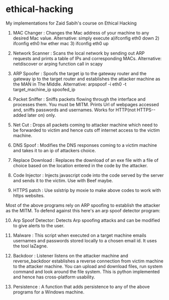 # ethical-hacking
My implementations for Zaid Sabih's course on Ethical Hacking

1) MAC Changer     : Changes the Mac address of your machine to any desired Mac value. Alternative: simply execute a)ifconfig eth0 down 2) ifconfig eth0 hw ether mac 3) ifconfig eth0 up

2) Network Scanner : Scans the local network by sending out ARP requests and prints a table of IPs and corresponding MACs. Alternative: netdiscover or arping function call in scapy

3) ARP Spoofer     : Spoofs the target ip to the gateway router and the gateway ip to the target router and establishes the attacker machine as the MAN in The Middle. Alternative: arpspoof -i eth0 -t target_machine_ip spoofed_ip

4) Packet Sniffer  : Sniffs packets flowing through the interface and processes them. You must be MITM. Prints Url of webpages accessed and, sniffs passwords and usernames. Works for HTTP(not HTTPS--added later on) only.

5) Net Cut          : Drops all packets coming to attacker machine which need to be forwarded to victim and hence cuts off internet access to the victim machine.

6) DNS Spoof        : Modifies the DNS responses coming to a victim machine and takes it to an ip of attackers choice.

7) Replace Download : Replaces the download of an exe file with a file of choice based on the location entered in the code by the attacker.

8) Code Injector    : Injects javascript code into the code served by the server and sends it to the victim. Use with Beef maybe.

9) HTTPS patch : Use sslstrip by moxie to make above codes to work with https websites.

Most of the above programs rely on ARP spoofing to establish the attacker as the MITM. To defend against this here's an arp spoof detector program:

10) Arp Spoof Detector: Detects Arp spoofing attacks and can be modified to give alerts to the user.

11) Malware           : This script when executed on a target machine emails usernames and passwords stored locally to a chosen email id. It uses the tool laZagne.

12) Backdoor          : Listener listens on the attacker machine and reverse_backdoor establishes a reverse connection from victim machine to the attacker machine. You can upload and download files, run system command and look around the file system. This is python implemented and hence has cross-platform usability.

13) Persistence       : A function that adds persistence to any of the above programs for a Windows machine.
